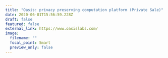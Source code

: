 ```yaml
---
title: "Oasis: privacy preserving computation platform (Private Sale)"
date: 2020-06-01T15:56:59.228Z
draft: false
featured: false
external_link: https://www.oasislabs.com/
image:
  filename: ""
  focal_point: Smart
  preview_only: false
---
```

